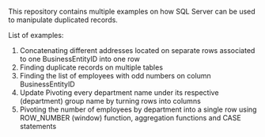 This repository contains multiple examples on how SQL Server can be used to manipulate duplicated records.

List of examples:
1) Concatenating different addresses located on separate rows associated to one BusinessEntityID into one row
2) Finding duplicate records on multiple tables
3) Finding the list of employees with odd numbers on column BusinessEntityID
4) Update Pivoting every department name under its respective (department) group name by turning rows into columns
5) Pivoting the number of employees by department into a single row using ROW_NUMBER (window) function, aggregation functions and CASE statements
